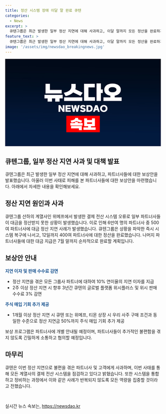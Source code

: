 ```yaml
---
title: 정산 시스템 장애 이달 말 완료 큐텐
categories:
  - News
excerpt: >
  큐텐그룹은 최근 발생한 일부 정산 지연에 대해 사과하고, 이달 말까지 모든 정산을 완료하기로 했다. 해당 지연은 전산 시스템 오류와 관련이 있었으며, 이미 일부 파트너사들에 대한 정산은 완료됐다. 나머지 파트너사들에 대한 정산은 7월 말까지 완료 예정이며, 정산 지연으로 인한 피해를 보상하기 위해 다양한 프로그램을 마련했다. 이에 대한 자세한 안내는 파트너사들과 개별적으로 협의될 예정이다.
feature_text: >
  큐텐그룹은 최근 발생한 일부 정산 지연에 대해 사과하고, 이달 말까지 모든 정산을 완료하기로 했다. 해당 지연은 전산 시스템 오류와 관련이 있었으며, 이미 일부 파트너사들에 대한 정산은 완료됐다. 나머지 파트너사들에 대한 정산은 7월 말까지 완료 예정이며, 정산 지연으로 인한 피해를 보상하기 위해 다양한 프로그램을 마련했다. 이에 대한 자세한 안내는 파트너사들과 개별적으로 협의될 예정이다.
image: '/assets/img/newsdao_breakingnews.jpg'
---
```


<p><img src="/assets/img/newsdao_breakingnews.jpg" alt="bookingtag 속보" /></p>

<h2>큐텐그룹, 일부 정산 지연 사과 및 대책 발표</h2>

<p data-ke-size="size16">큐텐그룹은 최근 발생한 일부 정산 지연에 대해 사과하고, 파트너사들에 대한 보상안을 발표했습니다. 아울러 이번 사태로 피해를 본 파트너사들에 대한 보상안을 마련했습니다. 아래에서 자세한 내용을 확인해보세요.</p>

<h2 data-ke-size="size26">정산 지연 원인과 사과</h2>

<p>큐텐그룹 산하의 계열사인 위메프에서 발생한 결제 전산 시스템 오류로 일부 파트너사들이 대금을 정산받지 못한 상황이 발생했습니다. 이로 인해 6만여 명의 파트너사 중 500여 파트너사에 대금 정산 지연 사례가 발생했습니다. 큐텐그룹은 상황을 파악한 즉시 시스템 복구에 나서고, 12일까지 400여 파트너사에 대한 정산을 완료했습니다. 나머지 파트너사들에 대한 대금 지급은 7월 말까지 순차적으로 완료할 계획입니다.</p>

<h2 data-ke-size="size26">보상안 안내</h2>

<p><b><span style="color: #1a5490;">지연 이자 및 판매 수수료 감면</span></b></p>

<ul>
    <li>정산 지연을 겪은 모든 그룹사 파트너에 대하여 10% 연이율의 지연 이자를 지급</li>
    <li>2주 이상 정산 지연 시 향후 3년간 큐텐의 글로벌 플랫폼 위시플러스 및 위시 판매 수수료 3% 감면</li>
</ul>

<p><b><span style="color: #1a5490;">주식 매입 기회 추가 제공</span></b></p>

<ul>
    <li>1개월 이상 정산 지연 시 큐텐 또는 위메프, 티몬 상장 시 우리 사주 구매 조건과 동일한 수준으로 정산 지연금 50%까지 주식 매입 기회 추가 제공</li>
</ul>

<p>보상 프로그램은 파트너사에 개별 안내될 예정이며, 파트너사들이 추가적인 불편함을 겪지 않도록 긴밀하게 소통하고 협의할 예정입니다.</p>

<h2 data-ke-size="size26">마무리</h2>

<p>큐텐은 이번 정산 지연으로 불편을 겪은 파트너사 및 고객에게 사과하며, 이번 사태를 통해 모든 계열사의 결제 전산 시스템을 점검하고 있다고 밝혔습니다. 또한 시스템을 통합하고 정비하는 과정에서 이와 같은 사례가 반복되지 않도록 모든 역량을 집중할 것이라고 전했습니다.</p>

<p data-ke-size="size16">&nbsp;</p>
실시간 뉴스 속보는, <a href="https://newsdao.kr" rel="dofollow">https://newsdao.kr</a>


